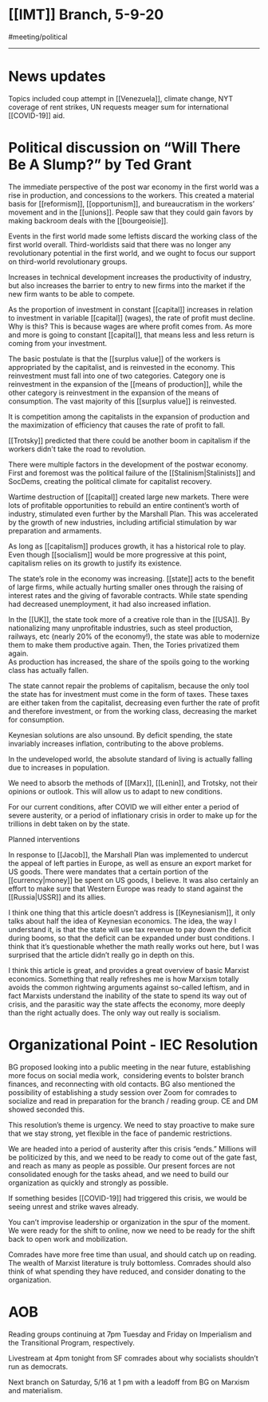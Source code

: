 # [[IMT]] Branch, 5-9-20
#meeting/political

---
# News updates
Topics included coup attempt in [[Venezuela]], climate change, NYT coverage of rent strikes, UN requests meager sum for international [[COVID-19]] aid.

# Political discussion on “Will There Be A Slump?” by Ted Grant
The immediate perspective of the post war economy in the first world was a rise in production, and concessions to the workers. This created a material basis for [[reformism]], [[opportunism]], and bureaucratism in the workers’ movement and in the [[unions]]. People saw that they could gain favors by making backroom deals with the [[bourgeoisie]]. 

Events in the first world made some leftists discard the working class of the first world overall. Third-worldists said that there was no longer any revolutionary potential in the first world, and we ought to focus our support on third-world revolutionary groups.

Increases in technical development increases the productivity of industry, but also increases the barrier to entry to new firms into the market if the new firm wants to be able to compete. 

As the proportion of investment in constant [[capital]] increases in relation to investment in variable [[capital]] (wages), the rate of profit must decline. Why is this? This is because wages are where profit comes from. As more and more is going to constant [[capital]], that means less and less return is coming from your investment.  

The basic postulate is that the [[surplus value]] of the workers is appropriated by the capitalist, and is reinvested in the economy. This reinvestment must fall into one of two categories. Category one is reinvestment in the expansion of the [[means of production]], while the other category is reinvestment in the expansion of the means of consumption. The vast majority of this [[surplus value]] is reinvested.     

It is competition among the capitalists in the expansion of production and the maximization of efficiency that causes the rate of profit to fall.     

[[Trotsky]] predicted that there could be another boom in capitalism if the workers didn't take the road to revolution.     

There were multiple factors in the development of the postwar economy. First and foremost was the political failure of the [[Stalinism|Stalinists]] and SocDems, creating the political climate for capitalist recovery. 

Wartime destruction of [[capital]] created large new markets. There were lots of profitable opportunities to rebuild an entire continent’s worth of industry, stimulated even further by the Marshall Plan. This was accelerated by the growth of new industries, including artificial stimulation by war preparation and armaments. 

As long as [[capitalism]] produces growth, it has a historical role to play. Even though [[socialism]] would be more progressive at this point, capitalism relies on its growth to justify its existence.     

The state’s role in the economy was increasing. [[state]] acts to the benefit of large firms, while actually hurting smaller ones through the raising of interest rates and the giving of favorable contracts. While state spending had decreased unemployment, it had also increased inflation.     

In the [[UK]], the state took more of a creative role than in the [[USA]]. By nationalizing many unprofitable industries, such as steel production, railways, etc (nearly 20% of the economy!), the state was able to modernize them to make them productive again. Then, the Tories privatized them again.    
As production has increased, the share of the spoils going to the working class has actually fallen.     

The state cannot repair the problems of capitalism, because the only tool the state has for investment must come in the form of taxes. These taxes are either taken from the capitalist, decreasing even further the rate of profit and therefore investment, or from the working class, decreasing the market for consumption.     

Keynesian solutions are also unsound. By deficit spending, the state invariably increases inflation, contributing to the above problems. 

In the undeveloped world, the absolute standard of living is actually falling due to increases in population.

We need to absorb the methods of [[Marx]], [[Lenin]], and Trotsky, not their opinions or outlook. This will allow us to adapt to new conditions.

For our current conditions, after COVID we will either enter a period of severe austerity, or a period of inflationary crisis in order to make up for the trillions in debt taken on by the state.

Planned interventions

In response to [[Jacob]], the Marshall Plan was implemented to undercut the appeal of left parties in Europe, as well as ensure an export market for US goods. There were mandates that a certain portion of the [[currency|money]] be spent on US goods, I believe. It was also certainly an effort to make sure that Western Europe was ready to stand against the [[Russia|USSR]] and its allies. 

I think one thing that this article doesn’t address is [[Keynesianism]], it only talks about half the idea of Keynesian economics. The idea, the way I understand it, is that the state will use tax revenue to pay down the deficit during booms, so that the deficit can be expanded under bust conditions. I think that it’s questionable whether the math really works out here, but I was surprised that the article didn’t really go in depth on this. 

I think this article is great, and provides a great overview of basic Marxist economics. Something that really refreshes me is how Marxism totally avoids the common rightwing arguments against so-called leftism, and in fact Marxists understand the inability of the state to spend its way out of crisis, and the parasitic way the state affects the economy, more deeply than the right actually does. The only way out really is socialism. 
    
# Organizational Point - IEC Resolution
BG proposed looking into a public meeting in the near future, establishing more focus on 
social media work,  considering events to bolster branch finances, and reconnecting with old contacts. BG also mentioned the possibility of establishing a study session over Zoom for comrades to socialize and read in preparation for the branch / reading group. CE and DM showed seconded this. 

This resolution’s theme is urgency. We need to stay proactive to make sure that we stay strong, yet flexible in the face of pandemic restrictions. 
    
We are headed into a period of austerity after this crisis “ends.” Millions will be politicized by this, and we need to be ready to come out of the gate fast, and reach as many as people as possible. Our present forces are not consolidated enough for the tasks ahead, and we need to build our organization as quickly and strongly as possible. 
    
If something besides [[COVID-19]] had triggered this crisis, we would be seeing unrest and strike waves already. 
    
You can’t improvise leadership or organization in the spur of the moment. We were ready for the shift to online, now we need to be ready for the shift back to open work and mobilization. 
    
Comrades have more free time than usual, and should catch up on reading. The wealth of Marxist literature is truly bottomless. Comrades should also think of what spending they have reduced, and consider donating to the organization. 
    
# AOB
Reading groups continuing at 7pm Tuesday and Friday on Imperialism and the Transitional Program, respectively. 
    
Livestream at 4pm tonight from SF comrades about why socialists shouldn’t run as democrats. 
    
Next branch on Saturday, 5/16 at 1 pm with a leadoff from BG on Marxism and materialism.